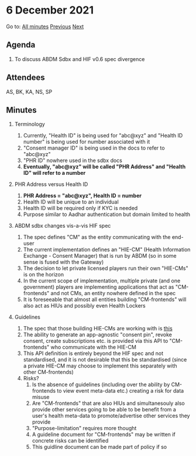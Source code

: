 # 6 December 2021

Go to: [All minutes](../index.md) [Previous](./mom-0412.md) [Next](./mom-0812.md)

## Agenda

1. To discuss ABDM Sdbx and HIF v0.6 spec divergence


## Attendees

AS, BK, KA, NS, SP

## Minutes

1. Terminology

	1. Currently, "Health ID" is being used for "abc@xyz" and "Health ID number" is being used for number associated with it
	2. "Consent manager ID" is being used in the docs to refer to "abc@xyz"
	3. "PHR ID" nowhere used in the sdbx docs
	4. **Eventually, "abc@xyz" will be called "PHR Address" and "Health ID" will refer to a number**
	
2. PHR Address versus Health ID

	1. **PHR Address = "abc@xyz", Health ID = number**
	2. Health ID will be unique to an individual
	3. Health ID will be required only if KYC is needed
  	4. Purpose similar to Aadhar authentication but domain limited to health

3. ABDM sdbx changes vis-a-vis HIF spec 

	1. The spec defines "CM" as the entity communicating with the end-user
	2. The current implementation defines an "HIE-CM" (Health Information Exchange - Consent Manager) that is run by ABDM (so in some sense is fused with the Gateway)
	3. The decision to let private licensed players run their own "HIE-CMs" is on the horizon
	4. In the current scope of implementation, multiple private (and one government) players are implementing applications that act as "CM-frontends" and not CMs, an entity nowhere defined in the spec
	5. It is foreseeable that almost all entities building "CM-frontends" will also act as HIUs and possibly even Health Lockers
	
3. Guidelines

	1. The spec that those building HIE-CMs are working with is [this](https://sandbox.abdm.gov.in/swagger/ndhm-phr-app.yaml)
	2. The ability to generate an app-agnostic "consent pin", revoke consent, create subscriptions etc. is provided via this API to "CM-frontends" who communicate with the HIE-CM
	3. This API definition is entirely beyond the HIF spec and not standardised, and it is not desirable that this be standardised (since a private HIE-CM may choose to implement this separately with other CM-frontends)
  	4. Risks? 
	    1. Is the absence of guidelines (including over the ability by CM-frontends to view event meta-data etc.) creating a risk for data misuse
	    2. Are "CM-frontends" that are also HIUs and simultanesouly also provide other services going to be able to be benefit from a user's health meta-data to promote/advertise other services they provide
	    3. "Purpose-limitation" requires more thought
	    4. A guideline document for "CM-frontends" may be written if concrete risks can be identified
	    5. This guidline document can be made part of policy if so
